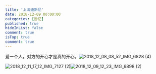 ```yaml
---
title: '上海迪斯尼'
date: 2018-12-09 00:00:00
categories: [游记]
published: true
hideInList: false
comment: true 
isTop: true
comment: true
---
```


爱一个人，对方的开心才是真的开心。![2018_12_08_08_52_IMG_6828 (4)](https://s2.loli.net/2022/07/15/D5OcAKa7sCbIdl6.jpg)

![2018_12_11_17_12_IMG_7127 (2)](https://s2.loli.net/2022/07/15/N9v3Dbp657LHRyQ.jpg)![2018_12_09_12_23_IMG_6898 (2)](https://s2.loli.net/2022/07/15/tM1TmXnpbgo7su5.jpg)
